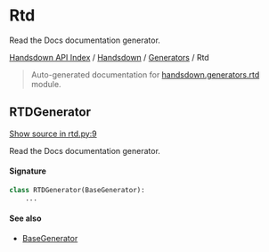 # Rtd

Read the Docs documentation generator.

[Handsdown API Index](../../README.md#handsdown-api-index) / [Handsdown](../index.md#handsdown) / [Generators](./index.md#generators) / Rtd

> Auto-generated documentation for [handsdown.generators.rtd](https://github.com/vemel/handsdown/blob/main/handsdown/generators/rtd.py) module.

## RTDGenerator

[Show source in rtd.py:9](https://github.com/vemel/handsdown/blob/main/handsdown/generators/rtd.py#L9)

Read the Docs documentation generator.

#### Signature

```python
class RTDGenerator(BaseGenerator):
    ...
```

#### See also

- [BaseGenerator](./base.md#basegenerator)

